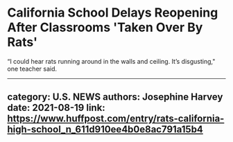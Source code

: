 # California School Delays Reopening After Classrooms 'Taken Over By Rats'

“I could hear rats running around in the walls and ceiling. It’s disgusting," one teacher said.

---
category: U.S. NEWS
authors: Josephine Harvey
date: 2021-08-19
link: https://www.huffpost.com/entry/rats-california-high-school_n_611d910ee4b0e8ac791a15b4
---
